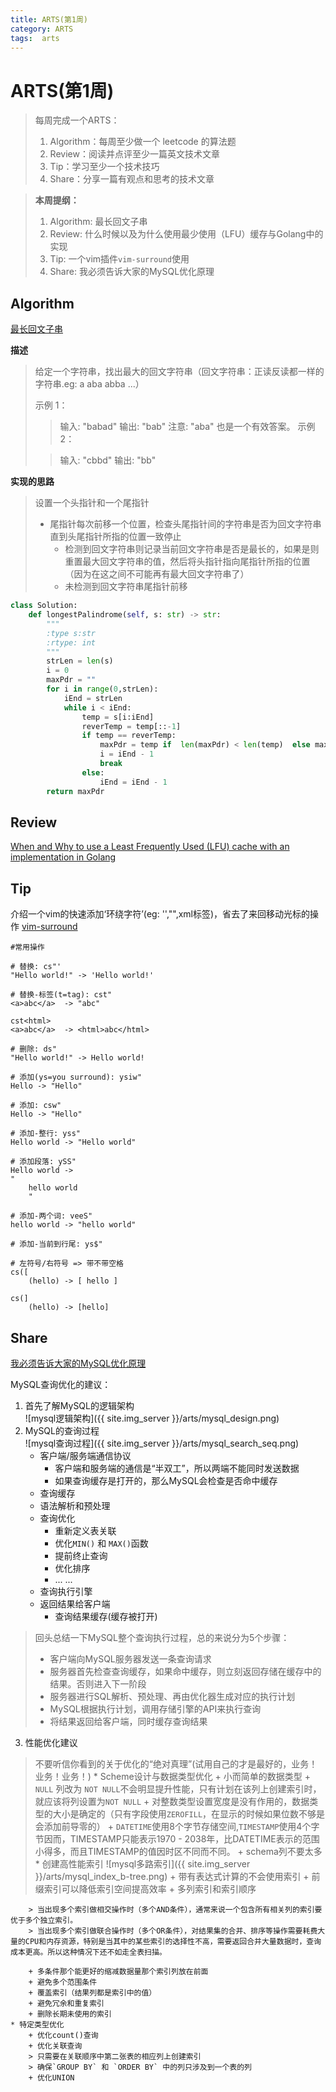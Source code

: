 ```yaml
---
title: ARTS(第1周)
category: ARTS
tags:  arts
---
```


# ARTS(第1周)

> 每周完成一个ARTS： 
> 1. Algorithm：每周至少做一个 leetcode 的算法题
> 2. Review：阅读并点评至少一篇英文技术文章          
> 3. Tip：学习至少一个技术技巧           
> 4. Share：分享一篇有观点和思考的技术文章          

> **本周提纲：**    
> 1. Algorithm: 最长回文子串
> 2. Review: 什么时候以及为什么使用最少使用（LFU）缓存与Golang中的实现
> 3. Tip: 一个vim插件`vim-surround`使用
> 4. Share: 我必须告诉大家的MySQL优化原理

<!-- more -->

## Algorithm

[最长回文子串](https://leetcode-cn.com/problems/longest-palindromic-substring/)

**描述**

> 给定一个字符串，找出最大的回文字符串（回文字符串：正读反读都一样的字符串.eg: a aba abba ...）
>
> 示例 1：
>
>> 输入: "babad"
>> 输出: "bab"
>> 注意: "aba" 也是一个有效答案。
> 示例 2：
> 
>> 输入: "cbbd"
>> 输出: "bb"
>

**实现的思路**  

> 设置一个头指针和一个尾指针
> * 尾指针每次前移一个位置，检查头尾指针间的字符串是否为回文字符串直到头尾指针所指的位置一致停止
>   + 检测到回文字符串则记录当前回文字符串是否是最长的，如果是则重置最大回文字符串的值，然后将头指针指向尾指针所指的位置（因为在这之间不可能再有最大回文字符串了）
>   + 未检测到回文字符串尾指针前移

```python
class Solution:
    def longestPalindrome(self, s: str) -> str:
        """
        :type s:str
        :rtype: int
        """
        strLen = len(s)
        i = 0
        maxPdr = ""
        for i in range(0,strLen):
            iEnd = strLen
            while i < iEnd:
                temp = s[i:iEnd]
                reverTemp = temp[::-1]
                if temp == reverTemp:
                    maxPdr = temp if  len(maxPdr) < len(temp)  else maxPdr
                    i = iEnd - 1
                    break
                else:
                    iEnd = iEnd - 1
        return maxPdr
```

## Review

[When and Why to use a Least Frequently Used (LFU) cache with an implementation in Golang](https://ieftimov.com/post/when-why-least-frequently-used-cache-implementation-golang/)

## Tip
介绍一个vim的快速添加‘环绕字符’(eg: '',"",xml标签)，省去了来回移动光标的操作
[vim-surround](https://github.com/tpope/vim-surround)

```shell
#常用操作

# 替换: cs"'
"Hello world!" -> 'Hello world!'

# 替换-标签(t=tag): cst"
<a>abc</a>  -> "abc"

cst<html>
<a>abc</a>  -> <html>abc</html>

# 删除: ds"
"Hello world!" -> Hello world!

# 添加(ys=you surround): ysiw"
Hello -> "Hello"

# 添加: csw"
Hello -> "Hello"

# 添加-整行: yss"
Hello world -> "Hello world"

# 添加段落: ySS"
Hello world ->
"
    hello world
    "

# 添加-两个词: veeS"
hello world -> "hello world"

# 添加-当前到行尾: ys$"

# 左符号/右符号 => 带不带空格
cs([
    (hello) -> [ hello ]

cs(]
    (hello) -> [hello]
```
## Share
[我必须告诉大家的MySQL优化原理](https://mp.weixin.qq.com/s?__biz=MzI4Njc5NjM1NQ==&mid=2247487949&idx=1&sn=511adecca65154fd9fc7f9cf5047e5ff&chksm=ebd62ee1dca1a7f7330ebcd9429a8bb0c274c9b621b39256042043a017723fd80b5249302e24&mpshare=1&scene=24&srcid=&pass_ticket=lMXQ4p26y6CqIePcjTdYn9yazMYtVCmHy8HFY3vHcl3ymry0kK6Oq1qSonPO4Jk8#rd)

MySQL查询优化的建议：

1. 首先了解MySQL的逻辑架构  
![mysql逻辑架构]({{ site.img_server }}/arts/mysql_design.png)
2. MySQL的查询过程  
![mysql查询过程]({{ site.img_server }}/arts/mysql_search_seq.png)
    * 客户端/服务端通信协议
        + 客户端和服务端的通信是“半双工”，所以两端不能同时发送数据
        + 如果查询缓存是打开的，那么MySQL会检查是否命中缓存
    * 查询缓存
    * 语法解析和预处理
    * 查询优化
        + 重新定义表关联
        + 优化`MIN()` 和 `MAX()`函数
        + 提前终止查询
        + 优化排序
        + ... ...
    * 查询执行引擎
    * 返回结果给客户端
        + 查询结果缓存(缓存被打开)
> 回头总结一下MySQL整个查询执行过程，总的来说分为5个步骤：
>
> * 客户端向MySQL服务器发送一条查询请求   
> * 服务器首先检查查询缓存，如果命中缓存，则立刻返回存储在缓存中的结果。否则进入下一阶段  
> * 服务器进行SQL解析、预处理、再由优化器生成对应的执行计划
> * MySQL根据执行计划，调用存储引擎的API来执行查询
> * 将结果返回给客户端，同时缓存查询结果

3. 性能优化建议 
> 不要听信你看到的关于优化的“绝对真理”(试用自己的才是最好的，业务！业务！业务！)
    * Scheme设计与数据类型优化
        + 小而简单的数据类型
        + `NULL` 列改为 `NOT NULL`不会明显提升性能，只有计划在该列上创建索引时，就应该将列设置为`NOT NULL`
        + 对整数类型设置宽度是没有作用的，数据类型的大小是确定的（只有字段使用`ZEROFILL`，在显示的时候如果位数不够是会添加前导零的）
        + `DATETIME`使用8个字节存储空间,`TIMESTAMP`使用4个字节因而，TIMESTAMP只能表示1970 - 2038年，比DATETIME表示的范围小得多，而且TIMESTAMP的值因时区不同而不同。
        + schema列不要太多
    * 创建高性能索引
    ![mysql多路索引]({{ site.img_server }}/arts/mysql_index_b-tree.png)
        + 带有表达式计算的不会使用索引
        + 前缀索引可以降低索引空间提高效率
        + 多列索引和索引顺序

        > 当出现多个索引做相交操作时（多个AND条件），通常来说一个包含所有相关列的索引要优于多个独立索引。   
        > 当出现多个索引做联合操作时（多个OR条件），对结果集的合并、排序等操作需要耗费大量的CPU和内存资源，特别是当其中的某些索引的选择性不高，需要返回合并大量数据时，查询成本更高。所以这种情况下还不如走全表扫描。

        + 多条件那个能更好的缩减数据量那个索引列放在前面
        + 避免多个范围条件
        + 覆盖索引（结果列都是索引中的值）
        + 避免冗余和重复索引
        + 删除长期未使用的索引
    * 特定类型优化
        + 优化count()查询
        + 优化关联查询
        > 只需要在关联顺序中第二张表的相应列上创建索引  
        > 确保`GROUP BY` 和 `ORDER BY` 中的列只涉及到一个表的列
        + 优化UNION 

